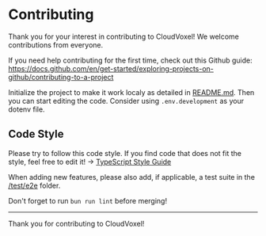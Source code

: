 # Contributing

Thank you for your interest in contributing to CloudVoxel! We welcome contributions from everyone.

If you need help contributing for the first time, check out this Github guide: https://docs.github.com/en/get-started/exploring-projects-on-github/contributing-to-a-project

Initialize the project to make it work localy as detailed in [README.md](/README.md). Then you can start editing the code. Consider using `.env.development` as your dotenv file.

## Code Style

Please try to follow this code style. If you find code that does not fit the style, feel free to edit it!
-> [TypeScript Style Guide](https://github.com/basarat/typescript-book/blob/master/docs/styleguide/styleguide.md)

When adding new features, please also add, if applicable, a test suite in the [/test/e2e](/test/e2e/) folder.

Don't forget to run `bun run lint` before merging!

---

Thank you for contributing to CloudVoxel!
